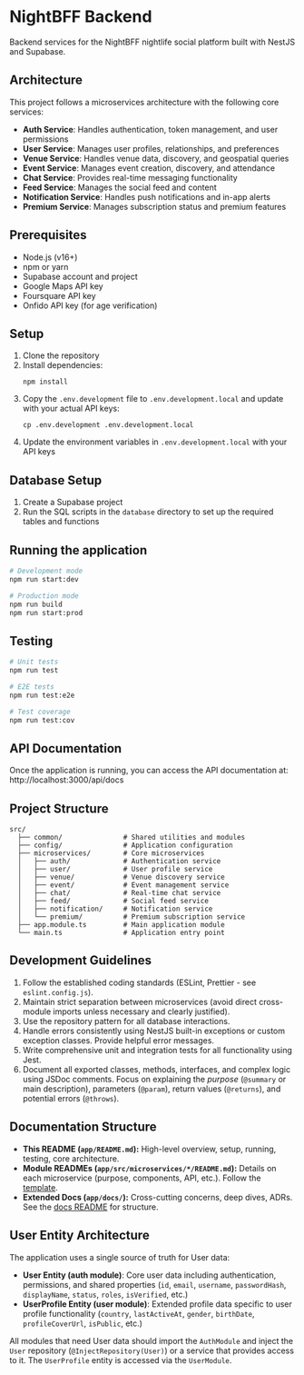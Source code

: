 # NightBFF Backend

Backend services for the NightBFF nightlife social platform built with NestJS and Supabase.

## Architecture

This project follows a microservices architecture with the following core services:

- **Auth Service**: Handles authentication, token management, and user permissions
- **User Service**: Manages user profiles, relationships, and preferences
- **Venue Service**: Handles venue data, discovery, and geospatial queries
- **Event Service**: Manages event creation, discovery, and attendance
- **Chat Service**: Provides real-time messaging functionality
- **Feed Service**: Manages the social feed and content
- **Notification Service**: Handles push notifications and in-app alerts
- **Premium Service**: Manages subscription status and premium features

## Prerequisites

- Node.js (v16+)
- npm or yarn
- Supabase account and project
- Google Maps API key
- Foursquare API key
- Onfido API key (for age verification)

## Setup

1. Clone the repository
2. Install dependencies:
   ```
   npm install
   ```
3. Copy the `.env.development` file to `.env.development.local` and update with your actual API keys:
   ```
   cp .env.development .env.development.local
   ```
4. Update the environment variables in `.env.development.local` with your API keys

## Database Setup

1. Create a Supabase project
2. Run the SQL scripts in the `database` directory to set up the required tables and functions

## Running the application

```bash
# Development mode
npm run start:dev

# Production mode
npm run build
npm run start:prod
```

## Testing

```bash
# Unit tests
npm run test

# E2E tests
npm run test:e2e

# Test coverage
npm run test:cov
```

## API Documentation

Once the application is running, you can access the API documentation at:
http://localhost:3000/api/docs

## Project Structure

```
src/
  ├── common/               # Shared utilities and modules
  ├── config/               # Application configuration
  ├── microservices/        # Core microservices
  │   ├── auth/             # Authentication service
  │   ├── user/             # User profile service
  │   ├── venue/            # Venue discovery service
  │   ├── event/            # Event management service
  │   ├── chat/             # Real-time chat service
  │   ├── feed/             # Social feed service
  │   ├── notification/     # Notification service
  │   └── premium/          # Premium subscription service
  ├── app.module.ts         # Main application module
  └── main.ts               # Application entry point
```

## Development Guidelines

1. Follow the established coding standards (ESLint, Prettier - see `eslint.config.js`).
2. Maintain strict separation between microservices (avoid direct cross-module imports unless necessary and clearly justified).
3. Use the repository pattern for all database interactions.
4. Handle errors consistently using NestJS built-in exceptions or custom exception classes. Provide helpful error messages.
5. Write comprehensive unit and integration tests for all functionality using Jest.
6. Document all exported classes, methods, interfaces, and complex logic using JSDoc comments. Focus on explaining the *purpose* (`@summary` or main description), parameters (`@param`), return values (`@returns`), and potential errors (`@throws`).

## Documentation Structure

- **This README (`app/README.md`):** High-level overview, setup, running, testing, core architecture.
- **Module READMEs (`app/src/microservices/*/README.md`):** Details on each microservice (purpose, components, API, etc.). Follow the [template](../docs/templates/module-readme-template.md).
- **Extended Docs (`app/docs/`):** Cross-cutting concerns, deep dives, ADRs. See the [docs README](../docs/README.md) for structure.

## User Entity Architecture

The application uses a single source of truth for User data:

- **User Entity (auth module)**: Core user data including authentication, permissions, and shared properties (`id`, `email`, `username`, `passwordHash`, `displayName`, `status`, `roles`, `isVerified`, etc.)
- **UserProfile Entity (user module)**: Extended profile data specific to user profile functionality (`country`, `lastActiveAt`, `gender`, `birthDate`, `profileCoverUrl`, `isPublic`, etc.)

All modules that need User data should import the `AuthModule` and inject the `User` repository (`@InjectRepository(User)`) or a service that provides access to it. The `UserProfile` entity is accessed via the `UserModule`. 
